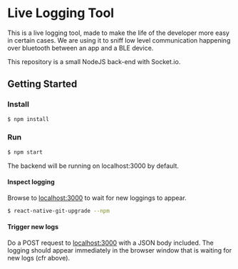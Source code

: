 # Live Logging Tool

This is a live logging tool, made to make the life of the developer more easy in certain cases.
We are using it to sniff low level communication happening over bluetooth between an app and a BLE device.

This repository is a small NodeJS back-end with Socket.io.


## Getting Started

### Install

```sh
$ npm install
```

### Run

```sh
$ npm start
```

The backend will be running on localhost:3000 by default.

#### Inspect logging

Browse to [localhost:3000](http://localhost:3000) to wait for new loggings to appear.

```sh
$ react-native-git-upgrade --npm
```

#### Trigger new logs

Do a POST request to [localhost:3000](http://localhost:3000/log) with a JSON body included.
The logging should appear immediately in the browser window that is waiting for new logs (cfr above).
